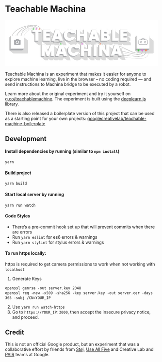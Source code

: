 # Teachable Machina

![Teachable Machina](assets/static/cover.jpg)

Teachable Machina is an experiment that makes it easier for anyone to explore machine learning, live in the browser – no coding required — and send instructions to Machina bridge to be executed by a robot.

Learn more about the original experiment and try it yourself on [g.co/teachablemachine](https://g.co/teachablemachine). The experiment is built using the [deeplearn.js](https://github.com/PAIR-code/deeplearnjs) library.

There is also released a boilerplate version of this project that can be used as a starting point for your own projects: [googlecreativelab/teachable-machine-boilerplate](https://github.com/googlecreativelab/teachable-machine-boilerplate)

## Development
#### Install dependencies by running (similar to `npm install`)
```
yarn
```

#### Build project
```
yarn build
```

#### Start local server by running 
```
yarn run watch
```

#### Code Styles
- There’s a pre-commit hook set up that will prevent commits when there are errors
- Run `yarn eslint` for es6 errors & warnings
- Run `yarn stylint` for stylus errors & warnings

#### To run https locally:
https is required to get camera permissions to work when not working with `localhost`

1. Generate Keys
```
openssl genrsa -out server.key 2048
openssl req -new -x509 -sha256 -key server.key -out server.cer -days 365 -subj /CN=YOUR_IP
```
2. Use `yarn run watch-https`
3. Go to `https://YOUR_IP:3000`, then accept the insecure privacy notice, and proceed.

## Credit
This is not an official Google product, but an experiment that was a collaborative effort by friends from [Støj](http://stoj.io/), [Use All Five](https://useallfive.com/) and Creative Lab and [PAIR](https://ai.google/pair/) teams at Google.
